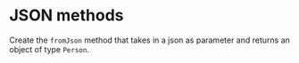 # JSON methods

Create the `fromJson` method that takes in a json as parameter and returns an object of type `Person`.
